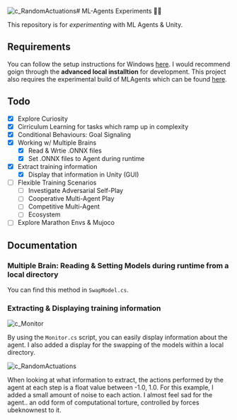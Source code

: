 ![c_RandomActuations](https://github.com/Caileannn/ml-agents-simone/assets/25906839/76016554-abb6-4c87-924c-508095adb45e)# ML-Agents Experiments 🧠🤖

This repository is for *experimenting* with ML Agents & Unity.

## Requirements

You can follow the setup instructions for Windows [here](https://github.com/Unity-Technologies/ml-agents/blob/develop/docs/Installation.md). I would recommend goign through the **advanced local installtion** for development. This project also requires the experimental build of MLAgents which can be found [here](https://docs.unity3d.com/Packages/com.unity.ml-agents@2.3/manual/index.html).

## Todo

- [x] Explore Curiosity
- [x] Cirriculum Learning for tasks which ramp up in complexity 
- [x] Conditional Behaviours: Goal Signaling
- [x] Working w/ Multiple Brains
	- [x] Read & Wrtie .ONNX files
	- [x] Set .ONNX files to Agent during runtime
- [x] Extract training information
	- [x] Display that information in Unity (GUI)
- [ ] Flexible Training Scenarios
	- [ ] Investigate Adversarial Self-Play
	- [ ] Cooperative Multi-Agent Play
	- [ ] Competitive Multi-Agent
	- [ ] Ecosystem
- [ ] Explore Marathon Envs & Mujoco

## Documentation

### __Multiple Brain: Reading & Setting Models during runtime from a local directory__
You can find this method in `SwapModel.cs`. 

### __Extracting & Displaying training information__
![c_Monitor](https://github.com/Caileannn/ml-agents-simone/assets/25906839/06d45f96-3425-4daa-9fcf-52756017f5c8)

By using the `Monitor.cs` script, you can easily display information about the agent. I also added a display for the swapping of the models within a local directory.

![c_RandomActuations](https://github.com/Caileannn/ml-agents-simone/assets/25906839/6882c0bb-54fb-44a5-b479-42c8ca97cbe2)

When looking at what information to extract, the actions performed by the agent at each step is a float value between -1.0, 1.0. For this example, I added a small amount of noise to each action. I almost feel sad for the agent.. an odd form of computational torture, controlled by forces ubeknownest to it.
